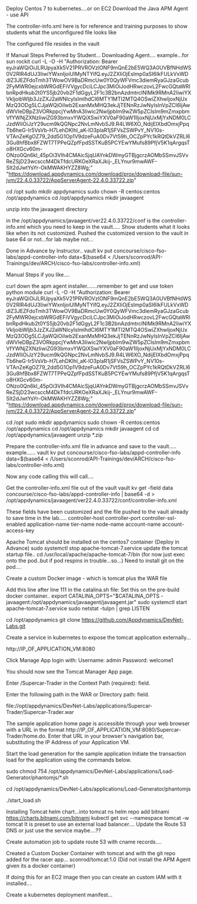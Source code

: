 Deploy Centos 7 to kubernetes....or on EC2
Download the Java APM Agent - use API

The controller-info.xml here is for reference and training purposes to show students what the unconfigured file
looks like

The configured file resides in the vault


If Manual Steps Preferred by Student...
Downloading Agent....
example...for sun rockit
curl -L -O -H "Authorization: Bearer eyJraWQiOiJLRUpyaXk5V21PRVROVzlONF9mQnE2bE5WQ3A0UVBfNHdWS0V2RlR4dUJ3IiwiYWxnIjoiUlMyNTYifQ.eyJ2ZXIiOjEsImp0aSI6IkFULkVxWDdlZ3JEZFdoTmh3TWowOV9BaDRmcUw0Y0QyWFVmc3diemRyaGJzaGcub2FyMWR0ejcxbWRGdEFiVVgycDciLCJpc3MiOiJodHRwczovL2FwcGQtaWRlbnRpdHkub2t0YS5jb20vb2F1dGgyL2F1c3B2bnAzdmtrclNIMk9RMnA2IiwiYXVkIjoibWljb3JzZXJ2aWNlcyIsImlhdCI6MTY1MTI2MTQ4OSwiZXhwIjoxNjUxMzQ3ODg5LCJjaWQiOiIwb2ExanMxMHQ3ekJjTENnRzJwNyIsInVpZCI6IjAwdWVleDBpZ3VORkppcjYwMnA3Iiwic2NwIjpbIm9wZW5pZCIsIm9mZmxpbmVfYWNjZXNzIiwiZG93bmxvYWQiXSwiYXV0aF90aW1lIjoxNjUxMjYxNDM0LCJzdWIiOiJzY29ucm9kQGNpc2NvLmNvbSJ9.R4LW6XO_NdijEIXbdOmxjPpqTb6heG-Ir5VsVb-H7LehDKlhl_aK-lO3plaR1jSFVsZSWPvY_NV10s-VTAnZeKgOZ79_2dd5G1Op1V9dzeFuA0Dv7Vt59h_OCZpPYc1kRQtDkVZRLl63Gu8hfBbx8FZWT7TPPeQZpfFpdSSTKuB5PCYEwYMufs89PfjV5K1qArgqsTo8HXGcv60m-ONzo0Qn6kI_45pOi3VIh4CMAicSjqUAYnkDWmyGTBjgcrzAOMbSSmvJSVvReZSjD23wcsccM4DkTfdcURKOeXRaXJkij-_ELYnur9mwAWF-SIt2dJwtYsYr-OkMWAKHYZZ8Wg;" "https://download.appdynamics.com/download/prox/download-file/sun-jvm/22.4.0.33722/AppServerAgent-22.4.0.33722.zip"

cd /opt
sudo mkdir appdynamics
sudo chown -R centos:centos /opt/appdynamics
cd /opt/appdynamics
mkdir javaagent

unzip into the javaagent directory

in the /opt/appdynamics/javaagent/ver22.4.0.33722/conf is the controller-info.xml which you need to keep in the vault.....
Show students what it looks like when its not customized.
Pushed the customized version to the vault in base 64 or not...for lab maybe not...


Done in Advance by Instructor..
vault kv put concourse/cisco-fso-labs/appd-controller-info data=$(base64 < /Users/sconrod/API-Trainings/dev/ARCH/cisco-fso-labs/controller-info.xml)


Manual Steps if you like....

curl down the apm agent installer.......remember to get and use token python module
curl -L -O -H "Authorization: Bearer eyJraWQiOiJLRUpyaXk5V21PRVROVzlONF9mQnE2bE5WQ3A0UVBfNHdWS0V2RlR4dUJ3IiwiYWxnIjoiUlMyNTYifQ.eyJ2ZXIiOjEsImp0aSI6IkFULkVxWDdlZ3JEZFdoTmh3TWowOV9BaDRmcUw0Y0QyWFVmc3diemRyaGJzaGcub2FyMWR0ejcxbWRGdEFiVVgycDciLCJpc3MiOiJodHRwczovL2FwcGQtaWRlbnRpdHkub2t0YS5jb20vb2F1dGgyL2F1c3B2bnAzdmtrclNIMk9RMnA2IiwiYXVkIjoibWljb3JzZXJ2aWNlcyIsImlhdCI6MTY1MTI2MTQ4OSwiZXhwIjoxNjUxMzQ3ODg5LCJjaWQiOiIwb2ExanMxMHQ3ekJjTENnRzJwNyIsInVpZCI6IjAwdWVleDBpZ3VORkppcjYwMnA3Iiwic2NwIjpbIm9wZW5pZCIsIm9mZmxpbmVfYWNjZXNzIiwiZG93bmxvYWQiXSwiYXV0aF90aW1lIjoxNjUxMjYxNDM0LCJzdWIiOiJzY29ucm9kQGNpc2NvLmNvbSJ9.R4LW6XO_NdijEIXbdOmxjPpqTb6heG-Ir5VsVb-H7LehDKlhl_aK-lO3plaR1jSFVsZSWPvY_NV10s-VTAnZeKgOZ79_2dd5G1Op1V9dzeFuA0Dv7Vt59h_OCZpPYc1kRQtDkVZRLl63Gu8hfBbx8FZWT7TPPeQZpfFpdSSTKuB5PCYEwYMufs89PfjV5K1qArgqsTo8HXGcv60m-ONzo0Qn6kI_45pOi3VIh4CMAicSjqUAYnkDWmyGTBjgcrzAOMbSSmvJSVvReZSjD23wcsccM4DkTfdcURKOeXRaXJkij-_ELYnur9mwAWF-SIt2dJwtYsYr-OkMWAKHYZZ8Wg;" "https://download.appdynamics.com/download/prox/download-file/sun-jvm/22.4.0.33722/AppServerAgent-22.4.0.33722.zip"


cd /opt
sudo mkdir appdynamics
sudo chown -R centos:centos /opt/appdynamics
cd /opt/appdynamics
mkdir javaagent
cd cd /opt/appdynamics/javaagent
unzip *.zip

Prepare the controller-info.xml file in advance and save to the vault.....
example......
vault kv put concourse/cisco-fso-labs/appd-controller-info data=$(base64 < /Users/sconrod/API-Trainings/dev/ARCH/cisco-fso-labs/controller-info.xml)

Now any code calling this will call....

Get the controller-info.xml file out of the vault
vault kv get -field data concourse/cisco-fso-labs/appd-controller-info | base64 -d > /opt/appdynamics/javaagent/ver22.4.0.33722/conf/controller-info.xml

These fields have been customized and the file pushed to the vault already to save time in the lab.....
controller-host
controller-port
controller-ssl-enabled
application-name
tier-name
node-name
account-name
account-access-key

Apache Tomcat should be installed on the centos7 container
(Deploy in Advance)
sudo systemctl stop apache-tomcat-7.service
update the tomcat startup file..
cd /usr/local/apache/apache-tomcat-7/bin
(for now just exec onto the pod..but if pod respins in trouble...so...)
Need to install git on the pod....

Create a custom Docker image - which is tomcat plus the WAR file 



Add this line after line 111 in the catalina.sh file:
Set this on the pre-build docker container..
export CATALINA_OPTS="$CATALINA_OPTS -javaagent:/opt/appdynamics/javaagent/javaagent.jar"
sudo systemctl start apache-tomcat-7.service
sudo netstat -tulpn | grep LISTEN

cd /opt/appdynamics
git clone https://github.com/Appdynamics/DevNet-Labs.git

Create a service in kubernetes to expose the tomcat application externally...

http://IP_OF_APPLICATION_VM:8080

Click Manage App
login with:
Username: admin
Password: welcome1

You should now see the Tomcat Manager App page.

Enter /Supercar-Trader in the Context Path (required): field.

Enter the following path in the WAR or Directory path: field.

file://opt/appdynamics/DevNet-Labs/applications/Supercar-Trader/Supercar-Trader.war

The sample application home page is accessible through your web browser with a URL in the format http://IP_OF_APPLICATION_VM:8080/Supercar-Trader/home.do. Enter that URL in your browser's navigation bar, substituting the IP Address of your Application VM.

Start the load generation for the sample application
Initiate the transaction load for the application using the commands below.

sudo chmod 754 /opt/appdynamics/DevNet-Labs/applications/Load-Generator/phantomjs/*.sh

cd /opt/appdynamics/DevNet-Labs/applications/Load-Generator/phantomjs

./start_load.sh


Installing Tomcat helm chart...into tomcat ns
helm repo add bitnami https://charts.bitnami.com/bitnami
kubectl get svc --namespace tomcat -w tomcat
It is preset to use an external load balancer....
Update the Route 53 DNS or just use the service maybe....??

Create automation job to update route 53 with cname records....

Created a Custom Docker Container with tomcat and with the git repo added for the racer app...
sconrod/tomcat:1.0
(Did not install the APM Agent given its a docker container)

If doing this for an EC2 image then you can create an custom IAM with it installed....

Create a kubernetes deployment manifest...






















